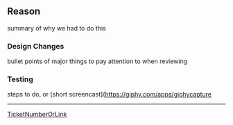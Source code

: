 ## Reason

summary of why we had to do this

### Design Changes

bullet points of major things to pay attention to when reviewing

### Testing

steps to do, or [short screencast](https://giphy.com/apps/giphycapture

----

[ TicketNumberOrLink ]( www.github.com )